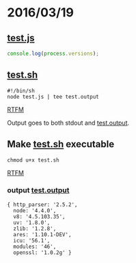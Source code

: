 # 2016/03/19

## [test.js](test.js)

```javascript
console.log(process.versions);
```

## [test.sh](test.sh)

```shell
#!/bin/sh
node test.js | tee test.output
```
[RTFM](http://man7.org/linux/man-pages/man1/tee.1.html)

Output goes to both stdout and [test.output](test.output).

## Make [test.sh](test.sh) executable

```shell
chmod u+x test.sh
```
[RTFM](http://man7.org/linux/man-pages/man1/chmod.1.html)

### output [test.output](test.output)

```
{ http_parser: '2.5.2',
  node: '4.4.0',
  v8: '4.5.103.35',
  uv: '1.8.0',
  zlib: '1.2.8',
  ares: '1.10.1-DEV',
  icu: '56.1',
  modules: '46',
  openssl: '1.0.2g' }
```
